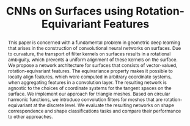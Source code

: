 ---
title: "CNNs on Surfaces using Rotation-Equivariant Features"
layout: publication
categories:
  - Publications
tags:
  - Geometric Deep Learning
  - CNNs on Surfaces
  - Surface Networks
  - Rotation-Equivariance
  - Circular Harmonic Filters
  - Shape Classification
  - Shape Segmentation
  - Shape Correspondence
last_modified_at: 2020-04-30T11:29:17-01:00
venue: "SIGGRAPH 2020"
abstract: "This paper is concerned with a fundamental problem in geometric deep learning that arises in the construction of convolutional neural networks on surfaces. Due to curvature, the transport of filter kernels on surfaces results in a rotational ambiguity, which prevents a uniform alignment of these kernels on the surface. We propose a network architecture for surfaces that consists of vector-valued, rotation-equivariant features. The equivariance property makes it possible to locally align features, which were computed in arbitrary coordinate systems, when aggregating features in a convolution layer. The resulting network is agnostic to the choices of coordinate systems for the tangent spaces on the surface. We implement our approach for triangle meshes. Based on circular harmonic functions, we introduce convolution filters for meshes that are rotation-equivariant at the discrete level. We evaluate the resulting networks on shape correspondence and shape classifications tasks and compare their performance to other approaches."
authors: "R. Wiersma, E. Eisemann and K. Hildebrandt"
type: "Article"
doi: "10.1145/3386569.3392437" 
pdf: "/assets/pdf/CNNs_Surfaces_Rotation_Equivariant_Features.pdf"
projectpage: "/hsn"
code: "https://github.com/rubenwiersma/hsn"
img: "/assets/img/publications/hsn_abstract.jpg"
bib: "@Article{Wiersma2020,<br />
  &nbsp;&nbsp;author    = {Ruben Wiersma, Elmar Eisemann, Klaus Hildebrandt},<br />
  &nbsp;&nbsp;journal   = {Transactions on Graphics},<br />
  &nbsp;&nbsp;title     = {CNNs on Surfaces using Rotation-Equivariant Features},<br />
  &nbsp;&nbsp;year      = {2020},<br />
  &nbsp;&nbsp;month     = {July},<br />
  &nbsp;&nbsp;number    = {4},<br />
  &nbsp;&nbsp;volume    = {39},<br />
  &nbsp;&nbsp;publisher = {ACM},<br />
  &nbsp;&nbsp;doi       = {10.1145/3386569.3392437},<br />
}"
---